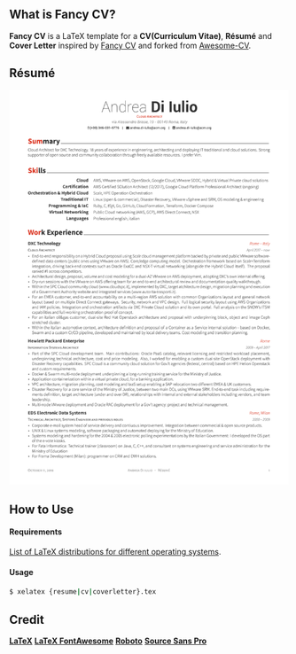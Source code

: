 ## What is Fancy CV?

**Fancy CV** is a LaTeX template for a **CV(Curriculum Vitae)**, **Résumé** and **Cover Letter** inspired by [Fancy CV](https://www.sharelatex.com/templates/cv-or-resume/fancy-cv) and forked from [Awesome-CV](https://github.com/posquit0/Awesome-CV).

## Résumé

[![Résumé](https://raw.githubusercontent.com/beggr/Awesome-CV/master/source/resume.jpg)](https://raw.githubusercontent.com/beggr/Awesome-CV/master/source/resume.pdf) 

## How to Use

#### Requirements

[List of LaTeX distributions for different operating systems](http://tex.stackexchange.com/q/55437).

#### Usage

```bash
$ xelatex {resume|cv|coverletter}.tex
```
## Credit

[**LaTeX**](http://www.latex-project.org)
[**LaTeX FontAwesome**](https://github.com/furl/latex-fontawesome)
[**Roboto**](https://github.com/google/roboto)
[**Source Sans Pro**](https://github.com/adobe-fonts/source-sans-pro)
